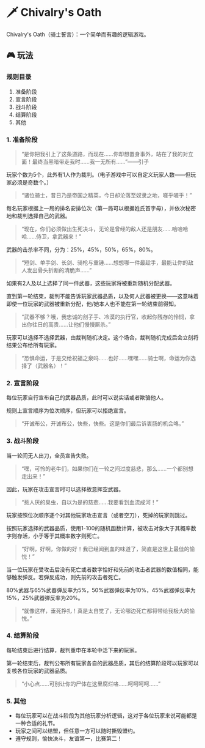 
# 🗡 Chivalry's Oath

Chivalry's Oath（骑士誓言）：一个简单而有趣的逻辑游戏。

## 🎮 玩法

### 规则目录

1. 准备阶段
2. 宣言阶段
3. 战斗阶段
4. 结算阶段
5. 其他

### 1. 准备阶段

>“是你把我引上了这条道路，而现在……你却想置身事外，站在了我的对立面！最终当黑暗带走我时……我一无所有……”——引子

玩家个数为5个，此外有1人作为裁判。（电子游戏中可以自定义玩家人数——但玩家必须是奇数个。）

> “诸位骑士，昔日乃是帝国之精英，今日却沦落至奴隶之地，嗟乎嗟乎！”

每名玩家根据上一局的排名安排位次（第一局可以根据姓氏首字母），并依次秘密地和裁判选择自己的武器。

> “现在，你们必须做出生死决斗，无论是曾经的敌人还是朋友……哈哈哈哈……侍卫，拿武器来！”

武器的击杀率不同，分为：25%，45%，50%，65%，80%。

> “短剑、单手剑、长剑、骑枪与重锤……想想哪一件最趁手，最能让你的敌人发出骨头折断的清脆声……”

如果有2人及以上选择了同一件武器，这些玩家将被重新随机分配武器。

直到第一轮结束，裁判不能告诉玩家武器品质，以及何人武器被更换——这意味着即使一位玩家的武器被重新分配，他/她本人也不能在第一轮结束前得知。

> “武器不够？哦，我忠诚的刽子手、冷漠的执行官，收起你残存的怜悯，拿出你往日的高贵……让他们慢慢厮杀。”

玩家可以选择不选择武器，由裁判随机决定。这个场合，裁判随机完成后会立刻将结果公布给所有玩家。

> “恐惧命运，于是交给祝福之泉吗……也好……嘿嘿……骑士啊，命运为你选择了（武器名）！”

### 2. 宣言阶段

每位玩家自行宣布自己的武器品质，此时可以说实话或者欺骗他人。

规则上宣言顺序为位次顺序，但玩家可以拒绝宣言。

> “开诚布公，开诚布公，快些，快些。这是你们最后诉衷肠的机会咯。”

### 3. 战斗阶段

当一轮间无人出刀，全员宣告失败。

> “嘿，可怜的老牛们，如果你们在一轮之间过度慈悲，那么……一个都别想走出来！”

因此，玩家在攻击宣言时可以选择故意挥空武器。

> “惹人厌的臭虫，自以为是的慈悲……我要看到血流成河！”

玩家按照位次顺序逐个对其他玩家攻击宣言（或者空刀），死掉的玩家则跳过。

按照玩家选择的武器品质，使用1-100的随机函数计算，被攻击对象大于其概率数字则存活，小于等于其概率数字则死亡。

> “好啊，好啊，你做的好！我已经闻到血的味道了，简直是这世上最佳的愉悦！”

当一位玩家在受攻击后没有死亡或者数字恰好和先前的攻击者武器的数值相同，能够触发弹反。若弹反成功，则先前的攻击者死亡。

80%武器与65%武器弹反率为5%，50%武器弹反率为10%，45%武器弹反率为15%，25%武器弹反率为20%。

> “就像这样，垂死挣扎！真是太自觉了，无论哪边死亡都将带给我极大的愉悦。”

### 4. 结算阶段

每轮结束后进行结算，裁判重申在本轮中活下来的玩家。

第一轮结束后，裁判公布所有玩家各自的武器品质，其后的结算阶段可以玩家可以复核各位玩家的武器品质。

> “小心点……可别让你的尸体在这里腐烂咯……呵呵呵呵……”

### 5. 其他

- 每位玩家可以在战斗阶段为其他玩家分析逻辑，这对于各位玩家来说可能都是一种合适的礼节。
- 玩家之间可以结盟，但任意一方可以随时撕毁盟约。
- 遵守规则，愉快决斗，友谊第一，比赛第二！
